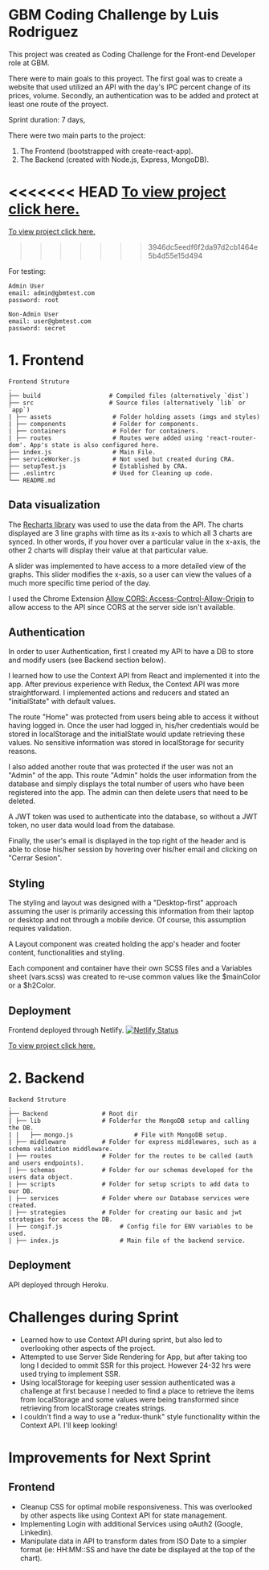 # GBM Coding Challenge by Luis Rodriguez
This project was created as Coding Challenge for the Front-end Developer role at GBM. 

There were to main goals to this proyect. The first goal was to create a website that used utilized an API with 
the day's IPC percent change of its prices, volume. Secondly, 
an authentication was to be added and protect at least one route of the 
proyect. 

Sprint duration: 7 days,

There were two main parts to the project:
1. The Frontend (bootstrapped with create-react-app).
2. The Backend (created with Node.js, Express, MongoDB).

<<<<<<< HEAD
[To view project click here.]('https://gbmchallengebyiamluisro.netlify.app/')
=======
[To view project click here.](https://gbmchallengebyiamluisro.netlify.app/)
>>>>>>> 3946dc5eedf6f2da97d2cb1464e5b4d55e15d494

For testing: 
```
Admin User
email: admin@gbmtest.com
password: root 
````
```
Non-Admin User
email: user@gbmtest.com 
password: secret
```

# 1. Frontend
```
Frontend Struture
.
├── build                   # Compiled files (alternatively `dist`)
├── src                     # Source files (alternatively `lib` or `app`)
| ├── assets                 # Folder holding assets (imgs and styles)
| ├── components             # Folder for components.
| ├── containers             # Folder for containers. 
| ├── routes                 # Routes were added using 'react-router-dom'. App's state is also configured here.
├── index.js                 # Main File.
├── serviceWorker.js         # Not used but created during CRA.
├── setupTest.js             # Established by CRA.
├── .eslintrc                # Used for Cleaning up code.
└── README.md
```

## Data visualization
The [Recharts library](https://github.com/recharts/recharts) was used to use the data from the API. The charts displayed are 3 line graphs with time as its x-axis to which all 3 charts are synced. In other words, if you hover over a particular value in the x-axis, the other 2 charts will display their value at that particular value. 

A slider was implemented to have access to a more detailed view of the graphs. This slider modifies the x-axis, so a user can view the values of a much more specific time period of the day. 

I used the Chrome Extension [Allow CORS: Access-Control-Allow-Origin](https://chrome.google.com/webstore/detail/allow-cors-access-control/lhobafahddgcelffkeicbaginigeejlf?hl=en) to allow access to the API since CORS at the server side isn't available. 

## Authentication 
In order to user Authentication, first I created my API to have a DB to store and modify users (see Backend section below). 

I learned how to use the Context API from React and implemented it into the app. After previous experience with Redux, the Context API was more straightforward. I implemented actions and reducers and stated an "initialState" with default values. 

The route "Home" was protected from users being able to access it without having logged in. Once the user had logged in, his/her credentials would be stored in localStorage and the initialState would update retrieving these values. No sensitive information was stored in localStorage for security reasons. 

I also added another route that was protected if the user was not an "Admin" of the app. This route "Admin" holds the user information from the database and simply displays the total number of users who have been registered into the app. The admin can then delete users that need to be deleted. 

A JWT token was used to authenticate into the database, so without a JWT token, no user data would load from the database.

Finally, the user's email is displayed in the top right of the header and is able to close his/her session by hovering over his/her email and clicking on "Cerrar Sesion". 

## Styling 
The styling and layout was designed with a "Desktop-first" approach assuming the user is primarily accessing this information from their laptop or desktop and not through a mobile device. Of course, this assumption requires validation. 

A Layout component was created holding the app's header and footer content, functionalities and styling. 

Each component and container have their own SCSS files and a Variables sheet (vars.scss) was created to re-use common values like the $mainColor or a $h2Color. 

## Deployment 
Frontend deployed through Netlify. 
[![Netlify Status](https://api.netlify.com/api/v1/badges/09c31f29-7ee0-4e62-82ae-7dcec398180d/deploy-status)](https://app.netlify.com/sites/gbmchallengebyiamluisro/deploys)

[To view project click here.](https://gbmchallengebyiamluisro.netlify.app/)


# 2. Backend
```
Backend Struture
.
├── Backend               # Root dir
| ├── lib                 # Folderfor the MongoDB setup and calling the DB. 
| |   ├── mongo.js                 # File with MongoDB setup. 
| ├── middleware          # Folder for express middlewares, such as a schema validation middleware.
| ├── routes              # Folder for the routes to be called (auth and users endpoints). 
| ├── schemas             # Folder for our schemas developed for the users data object.
| ├── scripts             # Folder for setup scripts to add data to our DB. 
| ├── services            # Folder where our Database services were created. 
| ├── strategies          # Folder for creating our basic and jwt strategies for access the DB. 
| ├── congif.js                # Config file for ENV variables to be used. 
| ├── index.js                 # Main file of the backend service. 

```
## Deployment
API deployed through Heroku.

# Challenges during Sprint
* Learned how to use Context API during sprint, but also led to overlooking other aspects of the project. 
* Attempted to use Server Side Rendering for App, but after taking too long I decided to ommit SSR for this project. However 24-32 hrs were used trying to implement SSR. 
* Using localStorage for keeping user session authenticated was a challenge at first because I needed to find a place to retrieve the items from localStorage and some values were being transformed since retrieving from localStorage creates strings.
* I couldn't find a way to use a "redux-thunk" style functionality within the Context API. I'll keep looking!

# Improvements for Next Sprint 
## Frontend 
* Cleanup CSS for optimal mobile responsiveness. This was overlooked by other aspects like using Context API for state management. 
* Implementing Login with additional Services using oAuth2 (Google, Linkedin).
* Manipulate data in API to transform dates from ISO Date to a simpler format (ie: HH:MM::SS and have the date be displayed at the top of the chart).



